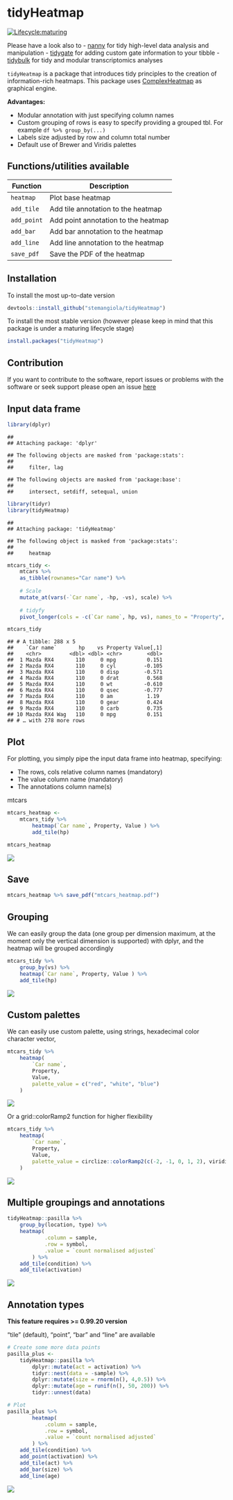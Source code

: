 tidyHeatmap
================

<!-- badges: start -->

[![Lifecycle:maturing](https://img.shields.io/badge/lifecycle-maturing-blue.svg)](https://www.tidyverse.org/lifecycle/#maturing)
<!-- badges: end -->

Please have a look also to -
[nanny](https://github.com/stemangiola/nanny) for tidy high-level data
analysis and manipulation -
[tidygate](https://github.com/stemangiola/tidygate) for adding custom
gate information to your tibble -
[tidybulk](https://github.com/stemangiola/tidybulk) for tidy and modular
transcriptomics analyses

`tidyHeatmap` is a package that introduces tidy principles to the
creation of information-rich heatmaps. This package uses
[ComplexHeatmap](https://bioconductor.org/packages/release/bioc/html/ComplexHeatmap.html)
as graphical engine.

**Advantages:**

  - Modular annotation with just specifying column names
  - Custom grouping of rows is easy to specify providing a grouped tbl.
    For example `df %>% group_by(...)`
  - Labels size adjusted by row and column total number
  - Default use of Brewer and Viridis palettes

## Functions/utilities available

| Function    | Description                         |
| ----------- | ----------------------------------- |
| `heatmap`   | Plot base heatmap                   |
| `add_tile`  | Add tile annotation to the heatmap  |
| `add_point` | Add point annotation to the heatmap |
| `add_bar`   | Add bar annotation to the heatmap   |
| `add_line`  | Add line annotation to the heatmap  |
| `save_pdf`  | Save the PDF of the heatmap         |

## Installation

To install the most up-to-date version

``` r
devtools::install_github("stemangiola/tidyHeatmap")
```

To install the most stable version (however please keep in mind that
this package is under a maturing lifecycle stage)

``` r
install.packages("tidyHeatmap")
```

## Contribution

If you want to contribute to the software, report issues or problems
with the software or seek support please open an issue
[here](https://github.com/stemangiola/tidyHeatmap/issues)

## Input data frame

``` r
library(dplyr)
```

    ## 
    ## Attaching package: 'dplyr'

    ## The following objects are masked from 'package:stats':
    ## 
    ##     filter, lag

    ## The following objects are masked from 'package:base':
    ## 
    ##     intersect, setdiff, setequal, union

``` r
library(tidyr)
library(tidyHeatmap)
```

    ## 
    ## Attaching package: 'tidyHeatmap'

    ## The following object is masked from 'package:stats':
    ## 
    ##     heatmap

``` r
mtcars_tidy <- 
    mtcars %>% 
    as_tibble(rownames="Car name") %>% 
    
    # Scale
    mutate_at(vars(-`Car name`, -hp, -vs), scale) %>%
    
    # tidyfy
    pivot_longer(cols = -c(`Car name`, hp, vs), names_to = "Property", values_to = "Value")

mtcars_tidy
```

    ## # A tibble: 288 x 5
    ##    `Car name`       hp    vs Property Value[,1]
    ##    <chr>         <dbl> <dbl> <chr>        <dbl>
    ##  1 Mazda RX4       110     0 mpg          0.151
    ##  2 Mazda RX4       110     0 cyl         -0.105
    ##  3 Mazda RX4       110     0 disp        -0.571
    ##  4 Mazda RX4       110     0 drat         0.568
    ##  5 Mazda RX4       110     0 wt          -0.610
    ##  6 Mazda RX4       110     0 qsec        -0.777
    ##  7 Mazda RX4       110     0 am           1.19 
    ##  8 Mazda RX4       110     0 gear         0.424
    ##  9 Mazda RX4       110     0 carb         0.735
    ## 10 Mazda RX4 Wag   110     0 mpg          0.151
    ## # … with 278 more rows

## Plot

For plotting, you simply pipe the input data frame into heatmap,
specifying:

  - The rows, cols relative column names (mandatory)
  - The value column name (mandatory)
  - The annotations column name(s)

mtcars

``` r
mtcars_heatmap <- 
    mtcars_tidy %>% 
        heatmap(`Car name`, Property, Value ) %>%
        add_tile(hp)

mtcars_heatmap
```

![](README_files/figure-gfm/unnamed-chunk-4-1.png)<!-- -->

## Save

``` r
mtcars_heatmap %>% save_pdf("mtcars_heatmap.pdf")
```

## Grouping

We can easily group the data (one group per dimension maximum, at the
moment only the vertical dimension is supported) with dplyr, and the
heatmap will be grouped accordingly

``` r
mtcars_tidy %>% 
    group_by(vs) %>%
    heatmap(`Car name`, Property, Value ) %>%
    add_tile(hp)
```

![](README_files/figure-gfm/unnamed-chunk-6-1.png)<!-- -->

## Custom palettes

We can easily use custom palette, using strings, hexadecimal color
character vector,

``` r
mtcars_tidy %>% 
    heatmap(
        `Car name`, 
        Property, 
        Value,
        palette_value = c("red", "white", "blue")
    )
```

![](README_files/figure-gfm/unnamed-chunk-7-1.png)<!-- -->

Or a grid::colorRamp2 function for higher flexibility

``` r
mtcars_tidy %>% 
    heatmap(
        `Car name`, 
        Property, 
        Value,
        palette_value = circlize::colorRamp2(c(-2, -1, 0, 1, 2), viridis::magma(5))
    )
```

![](README_files/figure-gfm/unnamed-chunk-8-1.png)<!-- -->

## Multiple groupings and annotations

``` r
tidyHeatmap::pasilla %>%
    group_by(location, type) %>%
    heatmap(
            .column = sample,
            .row = symbol,
            .value = `count normalised adjusted`
        ) %>%
    add_tile(condition) %>%
    add_tile(activation)
```

![](README_files/figure-gfm/unnamed-chunk-9-1.png)<!-- -->

## Annotation types

**This feature requires \>= 0.99.20 version**

“tile” (default), “point”, “bar” and “line” are available

``` r
# Create some more data points
pasilla_plus <- 
    tidyHeatmap::pasilla %>%
        dplyr::mutate(act = activation) %>% 
        tidyr::nest(data = -sample) %>%
        dplyr::mutate(size = rnorm(n(), 4,0.5)) %>%
        dplyr::mutate(age = runif(n(), 50, 200)) %>%
        tidyr::unnest(data) 

# Plot
pasilla_plus %>%
        heatmap(
            .column = sample,
            .row = symbol,
            .value = `count normalised adjusted`
        ) %>%
    add_tile(condition) %>%
    add_point(activation) %>%
    add_tile(act) %>%
    add_bar(size) %>%
    add_line(age)
```

![](README_files/figure-gfm/unnamed-chunk-10-1.png)<!-- -->
